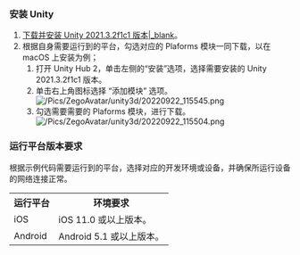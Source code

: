 

### 安装 Unity

1. [下载并安装 Unity 2021.3.2f1c1 版本\|_blank](https://unity3d.com/get-unity/download)。
2. 根据自身需要运行到的平台，勾选对应的 Plaforms 模块一同下载，以在 macOS 上安装为例；   
    1. 打开 Unity Hub 2，单击左侧的“安装”选项，选择需要安装的 Unity 2021.3.2f1c1 版本。   
    2. 单击右上角图标选择 “添加模块” 选项。   
    ![/Pics/ZegoAvatar/unity3d/20220922_115545.png](https://storage.zego.im/sdk-doc/Pics/ZegoAvatar/unity3d/20220922_115545.png)   
    3. 勾选需要需要的 Plaforms 模块，进行下载。   
    ![/Pics/ZegoAvatar/unity3d/20220922_115504.png](https://storage.zego.im/sdk-doc/Pics/ZegoAvatar/unity3d/20220922_115504.png)

### 运行平台版本要求

根据示例代码需要运行到的平台，选择对应的开发环境或设备，并确保所运行设备的网络连接正常。

<table>
<tbody>
<tr>
<th>运行平台</th>
<th>环境要求</th>
</tr>
<tr>
<td>iOS</td>
<td>iOS 11.0 或以上版本。</td>
</tr>
<tr>
<td>Android</td>
<td>Android 5.1 或以上版本。</td>
</tr>
</tbody>
</table>

















